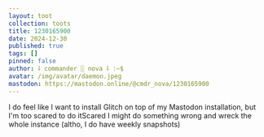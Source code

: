 ```yaml
---
layout: toot
collection: toots
title: 1230165900
date: 2024-12-30
published: true
tags: []
pinned: false
author: ⸸ commander ░ nova ⸸ :~$
avatar: /img/avatar/daemon.jpeg
mastodon: https://mastodon.online/@cmdr_nova/1230165900
---
```


I do feel like I want to install Glitch on top of my Mastodon installation, but I'm too scared to do itScared I might do something wrong and wreck the whole instance (altho, I do have weekly snapshots)
